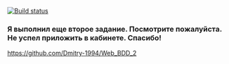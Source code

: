 [![Build status](https://ci.appveyor.com/api/projects/status/uj4orhpujcllaaco/branch/main?svg=true)](https://ci.appveyor.com/project/Dmitry-1994/web-bdd-1/branch/main)

### Я выполнил еще второе задание. Посмотрите пожалуйста. Не успел приложить в кабинете. Спасибо!
https://github.com/Dmitry-1994/Web_BDD_2
